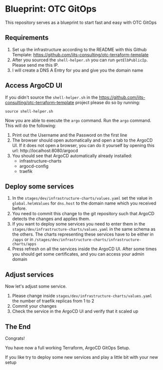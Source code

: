 # Blueprint: OTC GitOps

This repository serves as a blueprint to start fast and easy with OTC GitOps

## Requirements

1. Set up the infrastructure according to the README with this Github Template: https://github.com/iits-consulting/otc-terraform-template  
2. After you sourced the `shell-helper.sh` you can run `getElbPublicIp`. Please send me this IP.
3. I will create a DNS A Entry for you and give you the domain name

## Access ArgoCD UI

If you didn't source the `shell-helper.sh` in the https://github.com/iits-consulting/otc-terraform-template project please do so by running:

```shell
source shell-helper.sh
```

Now you are able to execute the `argo` command. Run the `argo` command. This will do the following:

1. Print out the Username and the Password on the first line
2. The browser should open automatically and open a tab to the ArgoCD UI. If it does not open a browser, you can do it yourself by opening this url: http://localhost:8080/argocd
3. You should see that ArgoCD automatically already installed:
    - infrastructure-charts
    - argocd-config
    - traefik 

## Deploy some services

1. In the `stages/dev/infrastructure-charts/values.yaml` set the value in `global.helmValues` for `dns.host` to the domain name which you received before.
2. You need to commit this change to the git repository such that ArgoCD detects the changes and applies them.
3. If you want to deploy some services you need to enter them in the `stages/dev/infrastructure-charts/values.yaml` in the same schema as the others. 
   The charts representing these services have to be either in `/apps` or in `/stages/dev/infrastructure-charts/infrastructure-charts/apps`
4. Press refresh on all the services inside the ArgoCD UI. After some times you should get some certificates, and you can access your admin domain

## Adjust services

Now let's adjust some service. 

1. Please change inside `stages/dev/infrastructure-charts/values.yaml` the number of traefik replicas from 1 to 2
2. Commit your changes
3. Check the service in the ArgoCD UI and verify that it scaled up

## The End

Congrats! 

You have now a full working Terraform, ArgoCD GitOps Setup.

If you like try to deploy some new services and play a little bit with your new setup

